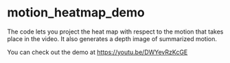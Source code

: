 # motion_heatmap_demo
The code lets you project the heat map with respect to the motion that takes place in the video. It also generates a depth image of summarized motion. 

You can check out the demo at https://youtu.be/DWYevRzKcGE
